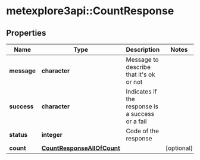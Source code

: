 # metexplore3api::CountResponse


## Properties
Name | Type | Description | Notes
------------ | ------------- | ------------- | -------------
**message** | **character** | Message to describe that it&#39;s ok or not | 
**success** | **character** | Indicates if the response is a success or a fail | 
**status** | **integer** | Code of the response | 
**count** | [**CountResponseAllOfCount**](CountResponse_allOf_count.md) |  | [optional] 


